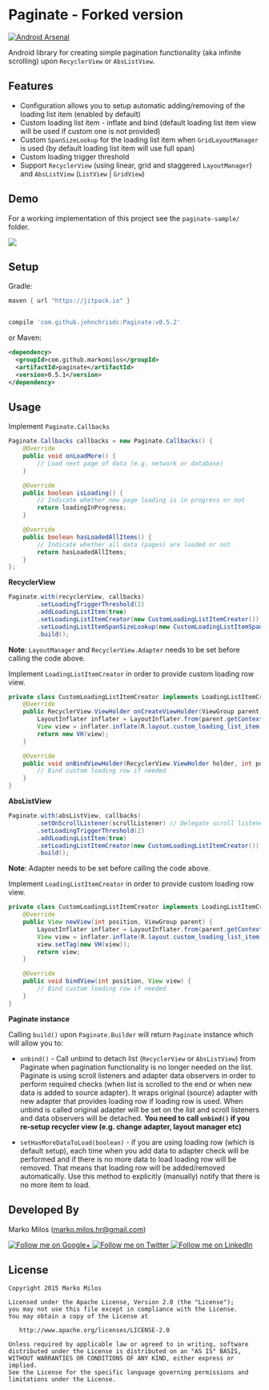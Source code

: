 Paginate - Forked version
=========================

[![Android Arsenal](https://img.shields.io/badge/Android%20Arsenal-Paginate-green.svg?style=true)](https://android-arsenal.com/details/1/2797)

Android library for creating simple pagination functionality (aka infinite scrolling) upon `RecyclerView` or
`AbsListView`.

Features
--------
* Configuration allows you to setup automatic adding/removing of the loading list item (enabled by default)
* Custom loading list item - inflate and bind (default loading list item view will be used if custom one is not
provided)
* Custom `SpanSizeLookup` for the loading list item when `GridLayoutManager` is used (by default loading list item
will use full span)
* Custom loading trigger threshold
* Support `RecyclerView` (using linear, grid and staggered `LayoutManager`) and `AbsListView` (`ListView` | `GridView`)

Demo
--------
For a working implementation of this project see the `paginate-sample/` folder.

<img src="art/demo.gif">

Setup
--------

Gradle:
```groovy
maven { url "https://jitpack.io" }


compile 'com.github.johnchrisdc:Paginate:v0.5.2'
```
or Maven:
```xml
<dependency>
  <groupId>com.github.markomilos</groupId>
  <artifactId>paginate</artifactId>
  <version>0.5.1</version>
</dependency>
```

Usage
--------

Implement `Paginate.Callbacks`

```java
Paginate.Callbacks callbacks = new Paginate.Callbacks() {
    @Override
    public void onLoadMore() {
        // Load next page of data (e.g. network or database)
    }

    @Override
    public boolean isLoading() {
        // Indicate whether new page loading is in progress or not
        return loadingInProgress;
    }

    @Override
    public boolean hasLoadedAllItems() {
        // Indicate whether all data (pages) are loaded or not
        return hasLoadedAllItems;
    }
};
```

**RecyclerView**

```java
Paginate.with(recyclerView, callbacks)
        .setLoadingTriggerThreshold(2)
        .addLoadingListItem(true)
        .setLoadingListItemCreator(new CustomLoadingListItemCreator())
        .setLoadingListItemSpanSizeLookup(new CustomLoadingListItemSpanLookup())
        .build();
```

**Note**: `LayoutManager` and `RecyclerView.Adapter` needs to be set before calling the code above.

Implement `LoadingListItemCreator` in order to provide custom loading row view.

```java
private class CustomLoadingListItemCreator implements LoadingListItemCreator {
    @Override
    public RecyclerView.ViewHolder onCreateViewHolder(ViewGroup parent, int viewType) {
        LayoutInflater inflater = LayoutInflater.from(parent.getContext());
        View view = inflater.inflate(R.layout.custom_loading_list_item, parent, false);
        return new VH(view);
    }

    @Override
    public void onBindViewHolder(RecyclerView.ViewHolder holder, int position) {
        // Bind custom loading row if needed
    }
}
```

**AbsListView**

```java
Paginate.with(absListView, callbacks)
        .setOnScrollListener(scrollListener) // Delegate scroll listener
        .setLoadingTriggerThreshold(2)
        .addLoadingListItem(true)
        .setLoadingListItemCreator(new CustomLoadingListItemCreator())
        .build();
```

**Note**: Adapter needs to be set before calling the code above.

Implement `LoadingListItemCreator` in order to provide custom loading row view.

```java
private class CustomLoadingListItemCreator implements LoadingListItemCreator {
    @Override
    public View newView(int position, ViewGroup parent) {
        LayoutInflater inflater = LayoutInflater.from(parent.getContext());
        View view = inflater.inflate(R.layout.custom_loading_list_item, parent, false);
        view.setTag(new VH(view));
        return view;
    }

    @Override
    public void bindView(int position, View view) {
        // Bind custom loading row if needed
    }
}
```

**Paginate instance**

Calling `build()` upon `Paginate.Builder` will return `Paginate` instance which will allow you to:

* `unbind()` - Call unbind to detach list (`RecyclerView` or `AbsListView`) from Paginate when pagination functionality
is no longer needed on the list. Paginate is using scroll listeners and adapter data observers in order to perform
required checks (when list is scrolled to the end or when new data is added to source adapter). It wraps original
(source) adapter with new adapter that provides loading row if loading row is used. When unbind is called original
adapter will be set on the list and scroll listeners and data observers will be detached.
**You need to call `unbind()` if you re-setup recycler view (e.g. change adapter, layout manager etc)**

* `setHasMoreDataToLoad(boolean)` - if you are using loading row (which is default setup), each time when you add
data to adapter check will be performed and if there is no more data to load loading row will be removed. That means
that loading row will be added/removed automatically. Use this method to explicitly (manually) notify that there is no
more item to load.


Developed By
--------
Marko Milos (marko.milos.hr@gmail.com)

<a href="https://plus.google.com/u/0/+MarkoMilosMM">
  <img alt="Follow me on Google+"
       src="https://raw.githubusercontent.com/MarkoMilos/Paginate/master/art/gplus.png" />
</a>
<a href="https://twitter.com/markomilos5">
  <img alt="Follow me on Twitter"
       src="https://raw.githubusercontent.com/MarkoMilos/Paginate/master/art/twitter.png" />
</a>
<a href="https://hr.linkedin.com/in/markomilos">
  <img alt="Follow me on LinkedIn"
       src="https://raw.githubusercontent.com/MarkoMilos/Paginate/master/art/linkedin.png" />
</a>


License
--------

    Copyright 2015 Marko Milos

    Licensed under the Apache License, Version 2.0 (the "License");
    you may not use this file except in compliance with the License.
    You may obtain a copy of the License at

       http://www.apache.org/licenses/LICENSE-2.0

    Unless required by applicable law or agreed to in writing, software
    distributed under the License is distributed on an "AS IS" BASIS,
    WITHOUT WARRANTIES OR CONDITIONS OF ANY KIND, either express or implied.
    See the License for the specific language governing permissions and
    limitations under the License.
